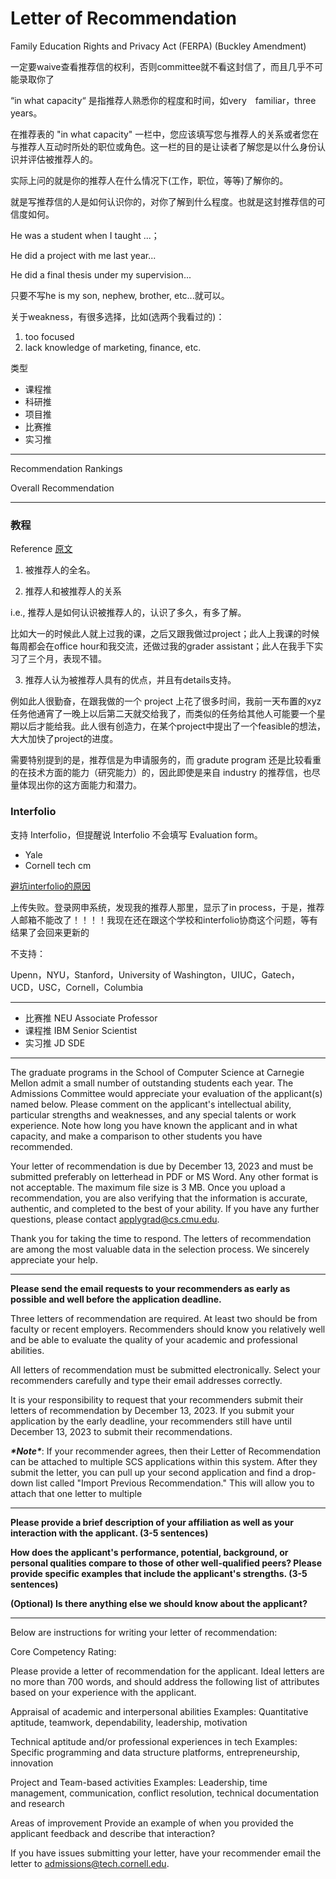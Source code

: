 # Letter of Recommendation

Family Education Rights and Privacy Act (FERPA) (Buckley Amendment)

一定要waive查看推荐信的权利，否则committee就不看这封信了，而且几乎不可能录取你了

“in what capacity“ 是指推荐人熟悉你的程度和时间，如very　familiar，three　years。

在推荐表的 "in what capacity" 一栏中，您应该填写您与推荐人的关系或者您在与推荐人互动时所处的职位或角色。这一栏的目的是让读者了解您是以什么身份认识并评估被推荐人的。

实际上问的就是你的推荐人在什么情况下(工作，职位，等等)了解你的。 

就是写推荐信的人是如何认识你的，对你了解到什么程度。也就是这封推荐信的可信度如何。

He was a student when I taught ...； 

He did a project with me last year... 

He did a final thesis under my supervision... 

只要不写he is my son, nephew, brother, etc...就可以。

关于weakness，有很多选择，比如(选两个我看过的)： 

1. too focused
2. lack knowledge of marketing, finance, etc.

类型

- 课程推
- 科研推
- 项目推
- 比赛推
- 实习推

---

Recommendation Rankings

Overall Recommendation

---

### 教程

Reference [原文](https://www.1point3acres.com/bbs/thread-25085-1-1.html)

1. 被推荐人的全名。

2. 推荐人和被推荐人的关系

  i.e., 推荐人是如何认识被推荐人的，认识了多久，有多了解。

  比如大一的时候此人就上过我的课，之后又跟我做过project；此人上我课的时候每周都会在office hour和我交流，还做过我的grader assistant；此人在我手下实习了三个月，表现不错。

3. 推荐人认为被推荐人具有的优点，并且有details支持。

  例如此人很勤奋，在跟我做的一个 project 上花了很多时间，我前一天布置的xyz任务他通宵了一晚上以后第二天就交给我了，而类似的任务给其他人可能要一个星期以后才能给我。此人很有创造力，在某个project中提出了一个feasible的想法，大大加快了project的进度。

  需要特别提到的是，推荐信是为申请服务的，而 gradute program 还是比较看重的在技术方面的能力（研究能力）的，因此即使是来自 industry 的推荐信，也尽量体现出你的这方面能力和潜力。

### Interfolio

支持 Interfolio，但提醒说 Interfolio 不会填写 Evaluation form。

- Yale
- Cornell tech cm

[避坑interfolio的原因](https://www.1point3acres.com/bbs/thread-576450-1-1.html)

上传失败。登录网申系统，发现我的推荐人那里，显示了in process，于是，推荐人邮箱不能改了！！！！我现在还在跟这个学校和interfolio协商这个问题，等有结果了会回来更新的

不支持：

Upenn，NYU，Stanford，University of Washington，UIUC，Gatech，UCD，USC，Cornell，Columbia

---

- 比赛推 NEU Associate Professor
- 课程推 IBM Senior Scientist
- 实习推 JD SDE

---

The graduate programs in the School of Computer Science at Carnegie Mellon admit a small number of outstanding students each year. The Admissions Committee would appreciate your evaluation of the applicant(s) named below. Please comment on the applicant's intellectual ability, particular strengths and weaknesses, and any special talents or work experience. Note how long you have known the applicant and in what capacity, and make a comparison to other students you have recommended.

Your letter of recommendation is due by December 13, 2023 and must be submitted preferably on letterhead in PDF or MS Word. Any other format is not acceptable. The maximum file size is 3 MB. Once you upload a recommendation, you are also verifying that the information is accurate, authentic, and completed to the best of your ability. If you have any further questions, please contact applygrad@cs.cmu.edu. 

Thank you for taking the time to respond. The letters of recommendation are among the most valuable data in the selection process. We sincerely appreciate your help.

---

**Please send the email requests to your recommenders as early as possible and well before the application deadline.**

Three letters of recommendation are required. At least two should be from faculty or recent employers. Recommenders should know you relatively well and be able to evaluate the quality of your academic and professional abilities. 

All letters of recommendation must be submitted electronically. Select your recommenders carefully and type their email addresses correctly. 

It is your responsibility to request that your recommenders submit their letters of recommendation by December 13, 2023. If you submit your application by the early deadline, your recommenders still have until December 13, 2023 to submit their recommendations. 

***\*Note\****: If your recommender agrees, then their Letter of Recommendation can be attached to multiple SCS applications within this system. After they submit the letter, you can pull up your second application and find a drop-down list called "Import Previous Recommendation." This will allow you to attach that one letter to multiple 

---

**Please provide a brief description of your affiliation as well as your interaction with the applicant. (3-5 sentences)**

**How does the applicant's performance, potential, background, or personal qualities compare to those of other well-qualified peers? Please provide specific examples that include the applicant's strengths. (3-5 sentences)**

**(Optional) Is there anything else we should know about the applicant?**

----


Below are instructions for writing your letter of recommendation:

Core Competency Rating:

Please provide a letter of recommendation for the applicant. Ideal letters are no more than 700 words, and should address the following list of attributes based on your experience with the applicant.

Appraisal of academic and interpersonal abilities
Examples: Quantitative aptitude, teamwork, dependability, leadership, motivation


Technical aptitude and/or professional experiences in tech
Examples: Specific programming and data structure platforms, entrepreneurship, innovation

Project and Team-based activities
Examples: Leadership, time management, communication, conflict resolution, technical documentation and research


Areas of improvement
Provide an example of when you provided the applicant feedback and describe that interaction?


If you have issues submitting your letter, have your recommender email the letter to admissions@tech.cornell.edu.